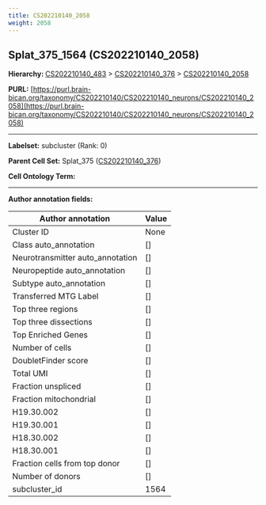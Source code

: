 ```yaml
---
title: CS202210140_2058
weight: 2058
---
```

## Splat_375_1564 (CS202210140_2058)
<b>Hierarchy: </b>
[CS202210140_483](../CS202210140_483) >
[CS202210140_376](../CS202210140_376) >
[CS202210140_2058](../CS202210140_2058)

**PURL:** [https://purl.brain-bican.org/taxonomy/CS202210140/CS202210140_neurons/CS202210140_2058](https://purl.brain-bican.org/taxonomy/CS202210140/CS202210140_neurons/CS202210140_2058)

---


**Labelset:** subcluster (Rank: 0)

**Parent Cell Set:** Splat_375 ([CS202210140_376](../CS202210140_376))



**Cell Ontology Term:** 

[MARKER GENES.]: #


---

[TRANSFERRED ANNOTATIONS.]: #


[AUTHOR ANNOTATION FIELDS.]: #


**Author annotation fields:**

| Author annotation | Value |
|-------------------|-------|
|Cluster ID|None|
|Class auto_annotation|[]|
|Neurotransmitter auto_annotation|[]|
|Neuropeptide auto_annotation|[]|
|Subtype auto_annotation|[]|
|Transferred MTG Label|[]|
|Top three regions|[]|
|Top three dissections|[]|
|Top Enriched Genes|[]|
|Number of cells|[]|
|DoubletFinder score|[]|
|Total UMI|[]|
|Fraction unspliced|[]|
|Fraction mitochondrial|[]|
|H19.30.002|[]|
|H19.30.001|[]|
|H18.30.002|[]|
|H18.30.001|[]|
|Fraction cells from top donor|[]|
|Number of donors|[]|
|subcluster_id|1564|
